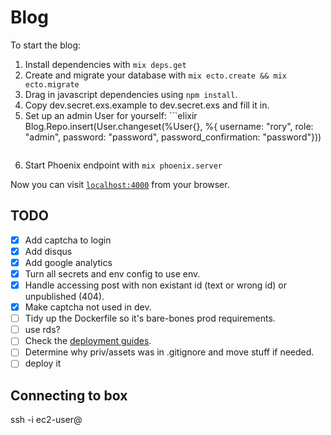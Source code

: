 # Blog

To start the blog:

  1. Install dependencies with `mix deps.get`
  2. Create and migrate your database with `mix ecto.create && mix ecto.migrate`
  3. Drag in javascript dependencies using `npm install`.
  4. Copy dev.secret.exs.example to dev.secret.exs and fill it in.
  5. Set up an admin User for yourself:
    ```elixir
     Blog.Repo.insert(User.changeset(%User{}, %{ username: "rory", role: "admin", password: "password", password_confirmation: "password"}))
     ```
  6. Start Phoenix endpoint with `mix phoenix.server`

Now you can visit [`localhost:4000`](http://localhost:4000) from your browser.

## TODO
 -  [x] Add captcha to login
 -  [x] Add disqus
 -  [x] Add google analytics
 -  [x] Turn all secrets and env config to use env.
 -  [x] Handle accessing post with non existant id (text or wrong id) or unpublished (404).
 -  [x] Make captcha not used in dev.
 -  [ ] Tidy up the Dockerfile so it's bare-bones prod requirements.
 -  [ ] use rds?
 -  [ ] Check the [deployment guides](http://www.phoenixframework.org/docs/deployment).
 -  [ ] Determine why priv/assets was in .gitignore and move stuff if needed.
 -  [ ] deploy it

## Connecting to box

ssh -i <key> ec2-user@<public dns for instance>
